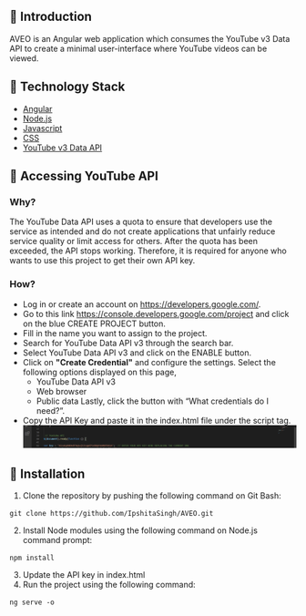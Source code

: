 ## :diamond_shape_with_a_dot_inside: Introduction
AVEO is an Angular web application which consumes the YouTube v3 Data API to create a minimal user-interface where YouTube videos can be viewed. 


## :diamond_shape_with_a_dot_inside: Technology Stack

* [Angular](https://angular.io/)
* [Node.js](https://nodejs.org/)
* [Javascript](https://www.javascript.com)
* [CSS](https://en.wikipedia.org/wiki/Cascading_Style_Sheets)
* [YouTube v3 Data API](https://developers.google.com/youtube/v3)


## :diamond_shape_with_a_dot_inside: Accessing YouTube API
### Why?
The YouTube Data API uses a quota to ensure that developers use the service as intended and do not create applications that unfairly reduce service quality or limit access for others. After the quota has been exceeded, the API stops working. Therefore, it is required for anyone who wants to use this project to get their own API key.
### How?
- Log in or create an account on https://developers.google.com/.
- Go to this link https://console.developers.google.com/project and click on the blue CREATE PROJECT button.
- Fill in the name you want to assign to the project.
- Search for YouTube Data API v3 through the search bar.
- Select YouTube Data API v3 and click on the ENABLE button.
- Click on <b>"Create Credential"</b> and configure the settings. Select the following options displayed on this page, 
    * YouTube Data API v3
    * Web browser
    * Public data
  Lastly, click the button with “What credentials do I need?”.
- Copy the API Key and paste it in the index.html file under the script tag.
![Code](https://github.com/IpshitaSingh/AVEO/blob/master/FrontEnd/src/assets/4readme.png)


## :diamond_shape_with_a_dot_inside: Installation
1. Clone the repository by pushing the following command on Git Bash:
```
git clone https://github.com/IpshitaSingh/AVEO.git
```
2. Install Node modules using the following command on Node.js command prompt:
```
npm install
```
3. Update the API key in index.html
4. Run the project using the following command:
```
ng serve -o
```
